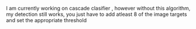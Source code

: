 I am currently working on cascade clasifier , however without this algorithm, my detection still works, you just have to add atleast 8 of the image targets and set the appropriate threshold
